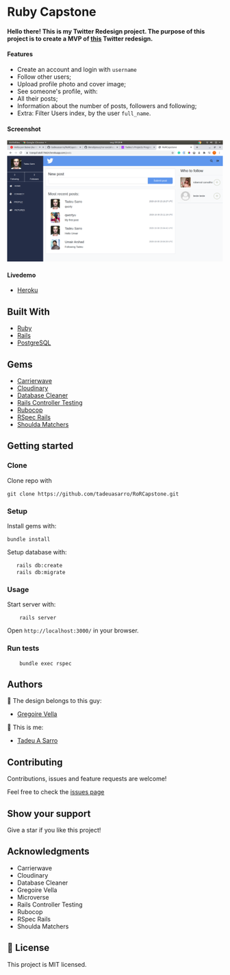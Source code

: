 # Ruby Capstone

#### Hello there! This is my Twitter Redesign project. The purpose of this project is to create a MVP of [this](https://www.behance.net/gallery/14286087/Twitter-Redesign-of-UI-details) Twitter redesign.

#### Features
- Create an account and login with `username`
- Follow other users;
- Upload profile photo and cover image;
- See someone's profile, with:
- All their posts;
- Information about the number of posts, followers and following;
- Extra: Filter Users index, by the user `full_name`.

#### Screenshot

![screenshot](app/assets/images/screenshot.png)

#### Livedemo
- [Heroku](https://tranquil-atoll-76624.herokuapp.com/)

## Built With

- [Ruby](https://www.ruby-lang.org)
- [Rails](https://rubyonrails.org/)
- [PostgreSQL](https://www.postgresql.org/)


## Gems
- [Carrierwave](https://github.com/carrierwaveuploader/carrierwave/)
- [Cloudinary](https://github.com/cloudinary/cloudinary_gem/)
- [Database Cleaner](https://github.com/DatabaseCleaner/database_cleaner/)
- [Rails Controller Testing](https://github.com/rails/rails-controller-testing/)
- [Rubocop](https://github.com/rubocop-hq/rubocop/)
- [RSpec Rails](https://github.com/rspec/rspec-rails/)
- [Shoulda Matchers](https://github.com/thoughtbot/shoulda-matchers/)


## Getting started

### Clone

Clone repo with

```
git clone https://github.com/tadeuasarro/RoRCapstone.git
```

### Setup

Install gems with:

```
bundle install
```

Setup database with:
```
   rails db:create
   rails db:migrate
```

### Usage

Start server with:

```
    rails server
```

Open `http://localhost:3000/` in your browser.

### Run tests

```
    bundle exec rspec
```


## Authors

👤 The design belongs to this guy:
- [Gregoire Vella](https://www.behance.net/gallery/14286087/Twitter-Redesign-of-UI-details)

👤 This is me:

- [Tadeu A Sarro](https://tadeuasarro.web.app)


## Contributing

Contributions, issues and feature requests are welcome!

Feel free to check the [issues page](https://github.com/tadeuasarro/RoRCapstone/issues)


## Show your support

Give a star if you like this project!


## Acknowledgments

- Carrierwave
- Cloudinary
- Database Cleaner
- Gregoire Vella
- Microverse
- Rails Controller Testing
- Rubocop
- RSpec Rails
- Shoulda Matchers


## 📝 License

This project is MIT licensed.
